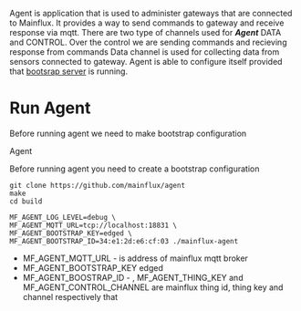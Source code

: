 Agent is application that is used to administer gateways that are connected to Mainflux. It provides a way to send commands to gateway and receive response via mqtt.
There are two type of channels used for ***Agent*** DATA and CONTROL.
Over the control we are sending commands and recieving response from commands
Data channel is used for collecting data from sensors connected to gateway.
Agent is able to configure itself provided that [bootsrap server](./bootstrap.md) is running.

# Run Agent 

Before running agent we need to make bootstrap configuration

Agent

Before running agent you need to create a bootstrap configuration
```
git clone https://github.com/mainflux/agent
make
cd build

MF_AGENT_LOG_LEVEL=debug \
MF_AGENT_MQTT_URL=tcp://localhost:18831 \
MF_AGENT_BOOTSTRAP_KEY=edged \
MF_AGENT_BOOTSTRAP_ID=34:e1:2d:e6:cf:03 ./mainflux-agent
```

 - MF_AGENT_MQTT_URL - is address of mainflux mqtt broker
 - MF_AGENT_BOOTSTRAP_KEY edged
 - MF_AGENT_BOOSTRAP_ID - 
, MF_AGENT_THING_KEY and MF_AGENT_CONTROL_CHANNEL are mainflux thing id, thing key and channel respectively that 